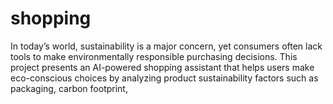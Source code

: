 # shopping
In today’s world, sustainability is a major concern, yet consumers often lack tools to make environmentally responsible purchasing decisions. This project presents an AI-powered shopping assistant that helps users make eco-conscious choices by analyzing product sustainability factors such as packaging, carbon footprint,
